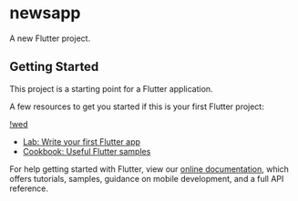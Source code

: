 # newsapp

A new Flutter project.

## Getting Started

This project is a starting point for a Flutter application.

A few resources to get you started if this is your first Flutter project:

[!wed](https://ibb.co/Kcg7rcn)

- [Lab: Write your first Flutter app](https://flutter.dev/docs/get-started/codelab)
- [Cookbook: Useful Flutter samples](https://flutter.dev/docs/cookbook)

For help getting started with Flutter, view our
[online documentation](https://flutter.dev/docs), which offers tutorials,
samples, guidance on mobile development, and a full API reference.
